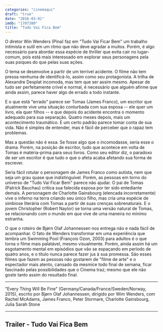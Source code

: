 ```yaml
---
categories: "cinemaqui"
draft: "true"
date: "2016-03-01"
imdb: "1707380"
title: "Tudo Vai Fica Bem"
---
```

O diretor Win Wenders (Pina) faz em "Tudo Vai Ficar Bem" um trabalho intimista e sutil em um ritmo que não deve agradar a muitos. Porém, é algo necessário para abordar essa espécie de thriller que evita cair no lugar-comum, pois está mais interessado em explorar seus personagens pela suas psiques do que pelas suas ações.

O tema se desenvolve a partir de um terrível acidente. O filme não tem pressa nenhuma de identificá-lo, assim como seu protagonista. A trilha de Alexandre Desplat incomoda, mas tem que ser assim mesmo. Apesar de tudo ser perfeitamente crível e normal, é necessário que alguém afirme que ainda assim, parece haver algo de errado a todo instante.

E o que está "errado" parece ser Tomas (James Franco), um escritor que atualmente vive uma situação conturbada com sua esposa -- ele quer um livro, ela quer filhos -- e que depois do acidente encontra o momento adequado para sua separação. Quatro meses depois, mais um acontecimento traumático. E um certo padrão parece tomar conta de sua vida. Não é simples de entender, mas é fácil de perceber que o rapaz tem problemas.

Mas a questão não é essa. Se fosse algo que o incomodasse, seria esse o drama. Porém, na posição de escritor, tudo que acontece em volta de Tomas é matéria-prima para seus livros. Como seu editor diz, o paradoxo de ser um escritor é que tudo o que o afeta acaba afetando sua forma de escrever.

Seria fácil rotular o personagem de James Franco como autista, nem que seja um grau quase que indistinguível. Porém, as pessoas em torno do universo de "Tudo Vai Ficar Bem" parece não ajudar. O pai de Tomas (Patrick Bauchau) critica sua falecida esposa por ter sido entediante demais. A personagem de Charlotte Gainsbourg (elencada incorretamente) vive o inferno na terra criando seu único filho, mas cria uma espécie de simbiose literária com Tomas a partir de suas crenças sobrenaturais. E o jovem Christopher (Robert Naylor) se torna uma versão natural de Tomas, se relacionando com o mundo em que vive de uma maneira no mínimo estranha.

O que o roteiro de Bjørn Olaf Johannessen nos entrega não e nada fácil de acompanhar. O fato de Wenders transformar em uma experiência que lembra um Swimming Pool (François Ozon, 2003) para adultos é o que torna o filme mais palatável, mesmo visualmente. Porém, ainda assim há um esgotamento mental em episódios que vão se espaçando em período de quatro anos, e o título nunca parece fazer jus à sua promessa. São esses filmes que fazem as pessoas não gostarem de "filme de arte" e o espectador mais atento, cansado da mesmice todo final de semana, ficar fascinado pelas possibilidades que o Cinema traz; mesmo que ele não goste tanto assim do resultado final.

<hr>"Every Thing Will Be Fine" (Germany/Canada/France/Sweden/Norway, 2015), escrito por Bjørn Olaf Johannessen, dirigido por Wim Wenders, com Rachel McAdams, James Franco, Peter Stormare, Charlotte Gainsbourg, Julia Sarah Stone<hr>

<h2>Trailer - Tudo Vai Fica Bem<h2>
